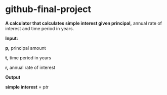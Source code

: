 # github-final-project

**A calculator that calculates simple interest given principal,** annual rate of interest and time period in years.

**Input:**

   **p,** principal amount
   
   **t,** time period in years
   
   **r,** annual rate of interest
   
**Output**

   **simple interest** = p*t*r
